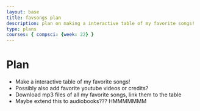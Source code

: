 ```yaml
---
layout: base
title: favsongs plan
description: plan on making a interactive table of my favorite songs!
type: plans
courses: { compsci: {week: 22} }
---
```

# Plan
- Make a interactive table of my favorite songs!
- Possibly also add favorite youtube videos or credits?
- Download mp3 files of all my favorite songs, link them to the table
- Maybe extend this to audiobooks??? HMMMMMMM